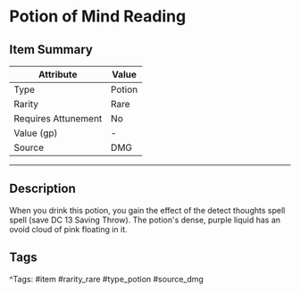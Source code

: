 # Potion of Mind Reading

## Item Summary

| Attribute            | Value                        |
|----------------------|------------------------------|
| Type                 | Potion |
| Rarity               | Rare             |
| Requires Attunement  | No                |
| Value (gp)           | -    |
| Source               | DMG |

---

## Description

When you drink this potion, you gain the effect of the detect thoughts spell spell (save DC 13 Saving Throw). The potion's dense, purple liquid has an ovoid cloud of pink floating in it.

## Tags

^Tags: #item #rarity_rare #type_potion #source_dmg